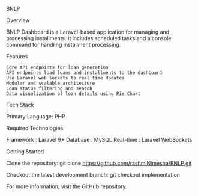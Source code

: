 BNLP 

Overview

BNLP Dashboard is a Laravel-based application for managing and processing installments. It includes scheduled tasks and a console command for handling installment processing.


Features

    Core API endpoints for loan generation 
    API endpoints load loans and installments to the dashboard
    Use Laravel web sockets to real time Updates
    Modular and scalable architecture
    Loan status filtering and search
    Data visualization of loan details using Pie Chart

 
Tech Stack

Primary Language: PHP

Required Technologies 

Framework  : Laravel 9+
Database  : MySQL 
Real-time  : Laravel WebSockets

Getting Started

Clone the repository:
git clone https://github.com/rashmiNimesha/BNLP.git

Checkout the latest development branch:
git checkout implementation


For more information, visit the GitHub repository.
